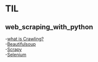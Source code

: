 # TIL


## web_scraping_with_python
-[what is Crawling?](web_scraping_with_python/crawling.md)  
-[Beautifulsoup](web_scraping_with_python/beautifulsoup.md)  
-[Scrapy](web_scraping_with_python/scrapy.md)  
-[Selenium](web_scraping_with_python/selenium.md)  